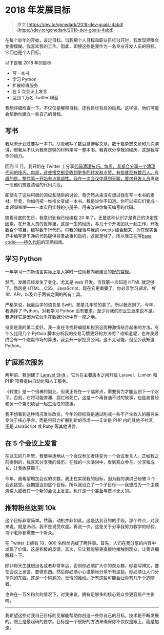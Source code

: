 # 2018 年发展目标

> 原文:[https://dev.to/gonedark/2018-dev-goals-4abd](https://dev.to/gonedark/2018-dev-goals-4abd)

在每个新年的开始，设定目标。当我把个人目标和职业目标分开时，我发现界限会变得模糊。我喜欢我的工作。因此，即使这些是我作为一名专业开发人员的目标，它们也是个人目标。

以下是我 2018 年的目标:

*   写一本书
*   学习 Python
*   扩展轮班服务
*   在 5 次会议上发言
*   达到 1 万名 Twitter 粉丝

我想仔细检查一下。不仅仅是解释目标，还有目标背后的动机。这样做，他们可能会帮助你建立一些自己的目标。

## [](#write-a-book)写书

我从未计划过要写一本书。尽管我写了数百篇博客文章，数十篇杂志文章和几次演讲，但我从不认为我有足够的材料来写一整本书。我喜欢分享我的经历。这是我写作的动力。

回到 11 月，我开始在 Twitter 上分享[代码清理技巧。每周，我都会分享一个清理代码的技巧。每周，这些推文都会收到更多的转发和点赞。有些甚至有数百人。有趣的是，整件事一开始有点挑战性。我在一次会议中感到无聊，](https://twitter.com/i/moments/948577473742233600)[要求开发人员](https://twitter.com/gonedark/status/918478994957307905)发送一段他们想要清理的代码片段。

即使有了这些积极的回应和随后的讨论，我仍然从来没有想过我有写一本书的素材。毕竟，你如何把一堆推文变成一本书。我是说你不知道。你可以把它们变成一本*领域指南*——一本实用实践的小册子，用来改进你每天编写的代码。

随着月底的生日，我意识到我已经编程 20 年了。正是这种认识才是真正的决定性因素。在开发人员的世界里，这是一生的经历，与几十个开发团队一起工作，开发数百个项目，编写数千行代码。将我的经验与我的 tweets 结合起来，为在现实世界中编写更干净的代码提供背景故事和动机，这就足够了。所以我正在写[base code——持久代码](https://basecodefieldguide.com/)的现场指南。

## [](#learn-python)学习 Python

一年学习一门新语言实际上是大学时一位助教向我建议的[好的常规](https://jason.pureconcepts.net/2009/12/good_developer_routines/)。

然而，发展已经发生了变化。尤其是 web 开发。当我第一次知道 HTML 就足够了。然后是 HTML，CSS，JavaScript。现在它更重要了。你必须学习*语言*、*框架*、*API*，以及介于两者之间的所有工具。

严格来说，我最后学的语言是 Swift。那是几年前的事了。所以我迟到了。今年，我选择了 Python。对我学习 Python 没有要求。至少对我的职业生涯来说不是。我选择它是因为它似乎在数据分析中有一席之地。

投资是我的第二爱好。我一直在寻找将编程和投资这两种激情结合起来的方法。有什么比用几个 Python 脚本分析我的交易习惯更好的方法呢？谁知道呢，也许我最终会有一个跑赢市场的算法，我会开一家投资公司。这不太可能，但至少我知道 Python。

## [](#expand-shift-services)扩展班次服务

两年前，我创建了 [Laravel Shift](https://laravelshift.com) 。它为在主要版本之间升级 Laravel、Lumen 和 PHP 项目提供自动化和人工服务。

《转变》是一个很棒的副业。但我正处在一个临界点，需要努力才能达到下一个水平。否则，它将可能停滞、腐烂和死亡。这是一个再普通不过的故事，也是我曾经和另一个兼职项目一起生活过的故事。

我不想看到这种情况发生改变。今年的目标将是通过削减一些不产生收入的服务来专注于核心平台，而是将努力扩展到新的市场——无论是 PHP 内的其他子社区，还是 JavaScript 或 Ruby 等其他语言。

## [](#speak-at-5-conferences)在 5 个会议上发言

在过去的几年里，我很幸运地从一个会议参加者转变为一个会议发言人。正如我之前提到的，我喜欢分享我的经历。在我的一次演讲中，看到观众参与、分享和成长，让我收获颇丰。

今年，我希望增加会议的次数。我正在实现我的目标，因为我的演讲已经被 3 个会议接受。我期望达到这个目标，所以我设立了一个子目标——我想成为一个主题演讲人或者在一个新的会议上发言。也许是一个甚至与技术无关的。

## [](#reach-10k-twitter-followers)推特粉丝达到 10k

这个目标非常简单。然而，动机并非如此。这是达到目的的手段。那个终点，对我来说，就是*到达*。我不是说受欢迎。再说一次，这是关于分享我努力教学的经验。每个老师都需要一个听众。

在 Twitter 上拥有 10，000 名粉丝完成了两件事。首先，人们在我分享的内容中发现了价值，这是积极的反馈。其次，它让我能够更直接地接触到观众。让我详细解释一下。

除非你天生就很出名或者非常幸运，否则你必须扩大你的观众群。你要写博文，要在会议上发言，要做东西。然后你必须小心谨慎地分享所有这些。你必须让人们分享你的东西。这是一个尴尬的，无情的推动。所有这些可能会让你有几千个追随者。

也许在一万名粉丝的情况下，对我来说，拥有足够多的核心观众会更容易产生影响。

* * *

我希望这些对我自己目标的见解能帮助你创造一些你自己的目标。技术是不断发展的。跟上是最起码的要求。目标是一个很好的方法来确保你不仅仅是跟上，而是加速。